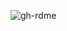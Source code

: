 ![gh-rdme](https://github.com/diassique/diassique/assets/69870181/9b13ef0a-3b6c-48dc-acce-a08aea1856b9)<!-- https://github.com/DenverCoder1/readme-typing-svg/ -->
